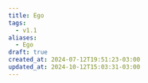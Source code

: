 ```yaml
---
title: Ego
tags:
  - v1.1
aliases:
  - Ego
draft: true
created_at: 2024-07-12T19:51:23-03:00
updated_at: 2024-10-12T15:03:31-03:00
---
```

